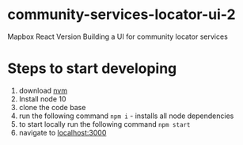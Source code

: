 # community-services-locator-ui-2
Mapbox React Version
Building a UI for community locator services

# Steps to start developing

1. download [nvm](https://github.com/creationix/nvm)
2. Install node 10
3. clone the code base
4. run the following command `npm i` - installs all node dependencies
5. to start locally run the following command `npm start`
6. navigate to [localhost:3000](http://localhost:3000/)
